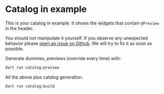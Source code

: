 # Catalog in example

This is your catalog in example. It shows the widgets that contain `@Preview` in the header.

You should not manipulate it yourself. If you observe any unexpected behavior please [open an issue on Github](https://github.com/landamessenger/catalog/issues). We will try to fix it as soon as possible.

Generate dummies, previews (override every time) with:

```bash
dart run catalog:preview
```

All the above plus catalog generation.

```bash
dart run catalog:build
```
    